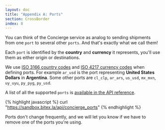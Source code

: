 ```yaml
---
layout: doc
title: "Appendix A: Ports"
section: CrossBorder
index: 8
---
```


You can think of the Concierge service as analog to sending shipments from one
`port` to several other `ports`. And that's exactly what we call them!

Each `port` is identified by the **country** and **currency** it represents,
you'll use them as either origin or destinations.

We use [ISO 3166 country codes](https://en.wikipedia.org/wiki/List_of_ISO_3166_country_codes) and
[ISO 4217 currency codes](https://en.wikipedia.org/wiki/ISO_4217) when
defining ports. For example `ar_usd` is the port representing **United States Dollars** in **Argentina**.  Some other ports are `cl_clp`, `ar_ars`, `us_usd`, `mx_mxn`, `uy_uyu`, `py_pyg`, `py_usd`.

A list of all the supported `ports` is [available in the
API reference](https://developers.bitex.la/#42dfd01d-7b02-4b71-9db8-c90ffcbee1f8).

{% highlight javascript %}
  curl "https://sandbox.bitex.la/api/concierge_ports"
{% endhighlight %}

Ports don't change frequently, and we will let you know if we have to remove one
of the ports you're using.
